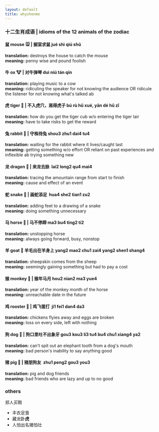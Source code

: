 ```yaml
---
layout: default
title: whyshenme
---
```



### 十二生肖成语 | idioms of the 12 animals of the zodiac ###

#### 鼠 mouse 🐭 | 掘室求鼠  jué shì qiú shǔ #### 
**translation:** destroys the house to catch the mouse  
**meaning:** penny wise and pound foolish  

#### 牛 ox 🐮 | 对牛弹琴  duì niú tán qín #### 
**translation:** playing music to a cow   
**meaning:** ridiculing the speaker for not knowing the audience OR ridicule the listener for not knowing what's talked ab  

#### 虎 tiger 🐯 | 不入虎穴，焉得虎子 bú rù hǔ xué, yān dé hǔ zǐ ####
**translation:** how do you get the tiger cub w/o entering the tiger lair  
**meaning:** have to take risks to get the reward  

#### 兔 rabbit 🐰 | 守株待兔  shou3 zhu1 dai4 tu4 ####
**translation:** waiting for the rabbit where it lives/caught last  
**meaning:** getting something w/o effort OR reliant on past experiences and inflexible ab trying something new  

#### 龙 dragon 🐲 | 来龙去脉  lai2 long2 qu4 mai4 ####
**translation:** tracing the amountain range from start to finish   
**meaning:** cause and effect of an event   

#### 蛇 snake 🐍 | 画蛇添足  hua4 she2 tian1 zu2 ####
**translation:** adding feet to a drawing of a snake  
**meaning:** doing something unnecessary   

#### 马 horse 🐴 | 马不停蹄 ma3 bu4 ting2 ti2 ####
**translation:** unstopping horse  
**meaning:** always going forward, busy, nonstop  

#### 羊 goat 🐑 羊毛出在羊身上  yang2 mao2 chu1 zai4 yang2 shen1 shang4 ####
**translation:** sheepskin comes from the sheep  
**meaning:** seemingly gaining something but had to pay a cost  

#### 猴 monkey 🐒 | 猴年马月  hou2 nian2 ma3 yue4 ####
**translation:** year of the monkey month of the horse  
**meaning:** unreachable date in the future  

#### 鸡 rooster 🐔 | 鸡飞蛋打  ji1 fei1 dan4 da3 ####
**translation:** chickens flyies away and eggs are broken  
**meaning:** loss on every side, left with nothing  

#### 狗 dog 🐶 | 狗口里吐不出象牙  gou3 kou3 li3 tu4 bu4 chu1 xiang4 ya2 ####
**translation:** can't spit out an elephant tooth from a dog's mouth  
**meaning:** bad person's inability to say anything good  

#### 猪 pig 🐷 | 猪朋狗友  zhu1 peng2 gou3 you3 ####
**translation:** pig and dog friends  
**meaning:** bad friends who are lazy and up to no good  


### others ###
郑人买鞋
* 丰衣足食
* 藏龙卧**虎**
* 人怕出名猪怕壮

